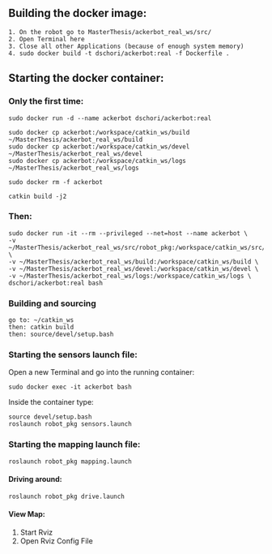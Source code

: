 ## Building the docker image:

```
1. On the robot go to MasterThesis/ackerbot_real_ws/src/
2. Open Terminal here
3. Close all other Applications (because of enough system memory)
4. sudo docker build -t dschori/ackerbot:real -f Dockerfile .
```

## Starting the docker container:

### Only the first time:

```
sudo docker run -d --name ackerbot dschori/ackerbot:real

sudo docker cp ackerbot:/workspace/catkin_ws/build ~/MasterThesis/ackerbot_real_ws/build
sudo docker cp ackerbot:/workspace/catkin_ws/devel ~/MasterThesis/ackerbot_real_ws/devel
sudo docker cp ackerbot:/workspace/catkin_ws/logs ~/MasterThesis/ackerbot_real_ws/logs  

sudo docker rm -f ackerbot  

catkin build -j2  
```
### Then:
```
sudo docker run -it --rm --privileged --net=host --name ackerbot \
-v ~/MasterThesis/ackerbot_real_ws/src/robot_pkg:/workspace/catkin_ws/src/robot_pkg \
-v ~/MasterThesis/ackerbot_real_ws/build:/workspace/catkin_ws/build \
-v ~/MasterThesis/ackerbot_real_ws/devel:/workspace/catkin_ws/devel \
-v ~/MasterThesis/ackerbot_real_ws/logs:/workspace/catkin_ws/logs \
dschori/ackerbot:real bash
```

### Building and sourcing
`
go to: ~/catkin_ws
`  
`
then: catkin build  
`  
`
then: source/devel/setup.bash  
`  

### Starting the sensors launch file:

Open a new Terminal and go into the running container:  
```
sudo docker exec -it ackerbot bash
```  
Inside the container type:  
```
source devel/setup.bash
roslaunch robot_pkg sensors.launch
```

### Starting the mapping launch file:
```
roslaunch robot_pkg mapping.launch
```

#### Driving around:
```
roslaunch robot_pkg drive.launch
```

#### View Map:
1. Start Rviz
2. Open Rviz Config File
